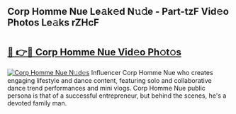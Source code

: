 ## Corp Homme Nue Le𝚊k𝚎d N𝚞𝚍e - Part-tzF Vid𝚎o Photos Le𝚊ks rZHcF

# <h2><a href="http://fb9vkj.evod.top/?m=Corp+Homme+Nue">🔗 👉🔴 Corp Homme Nue Vid𝚎o Ph𝚘t𝚘s</a></h2>

[![Corp Homme Nue N𝚞d𝚎s](https://i.imgur.com/8V9OHl7.gif)](http://fb9vkj.evod.top/?m=Corp+Homme+Nue)
Influencer Corp Homme Nue who creates engaging lifestyle and dance content, featuring solo and collaborative dance trend performances and mini vlogs. Corp Homme Nue public persona is that of a successful entrepreneur, but behind the scenes, he's a devoted family man. 
